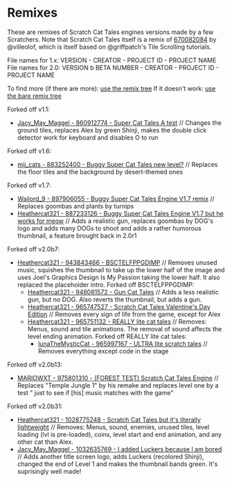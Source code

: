 # Remixes
These are remixes of Scratch Cat Tales engines versions made by a few Scratchers.
Note that Scratch Cat Tales itself is a remix of [670082084](https://scratch.mit.edu/projects/670082084) by @villeolof, which is itself based on @griffpatch's Tile Scrolling tutorials.

File names for 1.x: VERSION - CREATOR - PROJECT ID - PROJECT NAME
File names for 2.0: VERSION b BETA NUMBER - CREATOR - PROJECT ID - PROJECT NAME

To find more (if there are more): [use the remix tree](https://scratch.mit.edu/projects/670082084/remixtree/)
If it doesn't work: [use the bare remix tree](https://scratch.mit.edu/projects/670082084/remixtree/bare/)

Forked off v1.1:
- [Jacy_May_Maggel - 860912774 - Super Cat Tales A test](https://scratch.mit.edu/projects/860912774)
	// Changes the ground tiles, replaces Alex by green Shinji, makes the double click detector work for keyboard and disables O to run

Forked off v1.6:
- [mij_cats - 883252400 - Buggy Super Cat Tales new level?](https://scratch.mit.edu/projects/883252400)
	// Replaces the floor tiles and the background by desert-themed ones

Forked off v1.7:
- [Wailord_9 - 897906055 - Buggy Super Cat Tales Engine V1.7 remix](https://scratch.mit.edu/projects/897906055)
	// Replaces goombas and plants by turnips
- [Heathercat321 - 887233126 - Buggy Super Cat Tales Engine V1.7 but he works for meow](https://scratch.mit.edu/projects/887233126)
	// Adds a realistic gun, replaces goombas by DOG's logo and adds many DOGs to shoot and adds a rather humorous thumbnail, a feature brought back in 2.0r1

Forked off v2.0b7:
- [Heathercat321 - 943843466 - BSCTELFPPGDIMP](https://scratch.mit.edu/projects/943843466)
	// Removes unused music, squishes the thumbnail to take up the lower half of the image and uses Joel's Graphics Design Is My Passion taking the lower half. It also replaced the placeholder intro.
    Forked off BSCTELFPPGDIMP:
    - [Heathercat321 - 948081572 - Gun Cat Tales](https://scratch.mit.edu/projects/948081572)
	// Adds a less realistic gun, but no DOG. Also reverts the thumbnail, but adds a gun.
    - [Heathercat321 - 965747527 - Scratch Cat Tales Valentine's Day Edition](https://scratch.mit.edu/projects/965747527)
	// Removes every sign of life from the game, except for Alex
    - [Heathercat321 - 965751132 - REALLY lite cat tales](https://scratch.mit.edu/projects/965751132)
	// Removes: Menus, sound and tile animations. The removal of sound affects the level ending animation.
        Forked off REALLY lite cat tales:
        - [lunaTheMysticCat - 965997167 - ULTRA lite scratch tales](https://scratch.mit.edu/projects/965997167)
	// Removes everything except code in the stage

Forked off v2.0b13:
- [MARIOWXT - 975801310 - (FOREST TEST) Scratch Cat Tales Engine](https://scratch.mit.edu/projects/975801310)
	// Replaces "Temple Jungle 1" by his remake and replaces level one by a test " just to see if \[his\] music matches with the game"

Forked off v2.0b31:
- [Heathercat321 - 1028775248 - Scratch Cat Tales but it's literally lightweight](https://scratch.mit.edu/projects/1028775248)
	// Removes: Menus, sound, enemies, unused tiles, level loading (lvl is pre-loaded), coins, level start and end animation, and any other cat than Alex.
- [Jacy_May_Maggel - 1032635769 - I added Luckers because I am bored](https://scratch.mit.edu/projects/1032635769)
	// Adds another title screen logo, adds Luckers (recolored Shinji), changed the end of Level 1 and makes the thumbnail bands green. It's suprisingly well made!